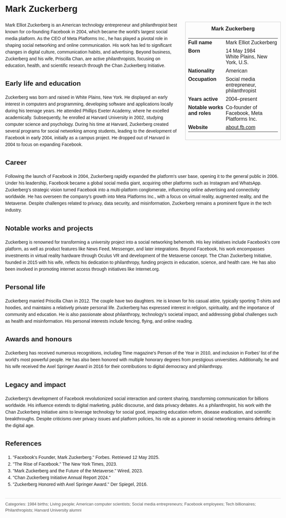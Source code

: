 <!DOCTYPE html>
<html>
<head>
  <title>Mark Zuckerberg – Profile</title>
  <style>
    body { font-family: Arial, sans-serif; margin: 2rem auto; max-width: 960px; line-height: 1.5; }
    aside.infobox { float: right; width: 280px; margin: 0 0 1rem 1.5rem; border: 1px solid #ccc; padding: 0.5rem; font-size: 0.9rem; }
    aside.infobox h3 { text-align: center; margin-top: 0; }
    aside.infobox table { width: 100%; border-collapse: collapse; }
    aside.infobox td { padding: 0.25rem 0; vertical-align: top; }
    h1 { margin-top: 0; }
    footer.categories { font-size: 0.8rem; color: #555; border-top: 1px solid #ddd; padding-top: 0.5rem; margin-top: 2rem; }
  </style>
</head>
<body>
  <h1>Mark Zuckerberg</h1>
  <aside class="infobox">
    <h3>Mark Zuckerberg</h3>
    <table>
      <tr><td><strong>Full name</strong></td><td>Mark Elliot Zuckerberg</td></tr>
      <tr><td><strong>Born</strong></td><td>14 May 1984<br>White Plains, New York, U.S.</td></tr>
      <tr><td><strong>Nationality</strong></td><td>American</td></tr>
      <tr><td><strong>Occupation</strong></td><td>Social media entrepreneur, philanthropist</td></tr>
      <tr><td><strong>Years active</strong></td><td>2004–present</td></tr>
      <tr><td><strong>Notable works and roles</strong></td><td>Co-founder of Facebook, Meta Platforms Inc.</td></tr>
      <tr><td><strong>Website</strong></td><td><a href="https://about.fb.com/">about.fb.com</a></td></tr>
    </table>
  </aside>
  <p>Mark Elliot Zuckerberg is an American technology entrepreneur and philanthropist best known for co-founding Facebook in 2004, which became the world's largest social media platform. As the CEO of Meta Platforms Inc., he has played a pivotal role in shaping social networking and online communication. His work has led to significant changes in digital culture, communication habits, and advertising. Beyond business, Zuckerberg and his wife, Priscilla Chan, are active philanthropists, focusing on education, health, and scientific research through the Chan Zuckerberg Initiative.</p>

  <h2>Early life and education</h2>
  <p>Zuckerberg was born and raised in White Plains, New York. He displayed an early interest in computers and programming, developing software and applications locally during his teenage years. He attended Phillips Exeter Academy, where he excelled academically. Subsequently, he enrolled at Harvard University in 2002, studying computer science and psychology. During his time at Harvard, Zuckerberg created several programs for social networking among students, leading to the development of Facebook in early 2004, initially as a campus project. He dropped out of Harvard in 2004 to focus on expanding Facebook.</p>

  <h2>Career</h2>
  <p>Following the launch of Facebook in 2004, Zuckerberg rapidly expanded the platform's user base, opening it to the general public in 2006. Under his leadership, Facebook became a global social media giant, acquiring other platforms such as Instagram and WhatsApp. Zuckerberg’s strategic vision turned Facebook into a multi-platform conglomerate, influencing online advertising and connectivity worldwide. He has overseen the company’s growth into Meta Platforms Inc., with a focus on virtual reality, augmented reality, and the Metaverse. Despite challenges related to privacy, data security, and misinformation, Zuckerberg remains a prominent figure in the tech industry.</p>

  <h2>Notable works and projects</h2>
  <p>Zuckerberg is renowned for transforming a university project into a social networking behemoth. His key initiatives include Facebook's core platform, as well as product features like News Feed, Messenger, and later integrations. Beyond Facebook, his work encompasses investments in virtual reality hardware through Oculus VR and development of the Metaverse concept. The Chan Zuckerberg Initiative, founded in 2015 with his wife, reflects his dedication to philanthropy, funding projects in education, science, and health care. He has also been involved in promoting internet access through initiatives like Internet.org.</p>

  <h2>Personal life</h2>
  <p>Zuckerberg married Priscilla Chan in 2012. The couple have two daughters. He is known for his casual attire, typically sporting T-shirts and hoodies, and maintains a relatively private personal life. Zuckerberg has expressed interest in religion, spirituality, and the importance of community and education. He is also passionate about philanthropy, technology’s societal impact, and addressing global challenges such as health and misinformation. His personal interests include fencing, flying, and online reading.</p>

  <h2>Awards and honours</h2>
  <p>Zuckerberg has received numerous recognitions, including Time magazine's Person of the Year in 2010, and inclusion in Forbes’ list of the world's most powerful people. He has also been honored with multiple honorary degrees from prestigious universities. Additionally, he and his wife received the Axel Springer Award in 2016 for their contributions to digital democracy and philanthropy.</p>

  <h2>Legacy and impact</h2>
  <p>Zuckerberg’s development of Facebook revolutionized social interaction and content sharing, transforming communication for billions worldwide. His influence extends to digital marketing, public discourse, and data privacy debates. As a philanthropist, his work with the Chan Zuckerberg Initiative aims to leverage technology for social good, impacting education reform, disease eradication, and scientific breakthroughs. Despite criticisms over privacy issues and platform policies, his role as a pioneer in social networking remains defining in the digital age.</p>

  <h2>References</h2>
  <ol>
    <li>"Facebook's Founder, Mark Zuckerberg." Forbes. Retrieved 12 May 2025.</li>
    <li>"The Rise of Facebook." The New York Times, 2023.</li>
    <li>"Mark Zuckerberg and the Future of the Metaverse." Wired, 2023.</li>
    <li>"Chan Zuckerberg Initiative Annual Report 2024."</li>
    <li>"Zuckerberg Honored with Axel Springer Award." Der Spiegel, 2016.</li>
  </ol>

  <footer class="categories">Categories: 1984 births; Living people; American computer scientists; Social media entrepreneurs; Facebook employees; Tech billionaires; Philanthropists; Harvard University alumni</footer>
</body>
</html>